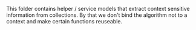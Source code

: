 This folder contains helper / service models that extract context sensitive
information from collections.
By that we don't bind the algorithm not to a context and make certain
functions reuseable.
